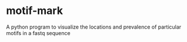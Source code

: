 # motif-mark
A python program to visualize the locations and prevalence of particular motifs in a fastq sequence
